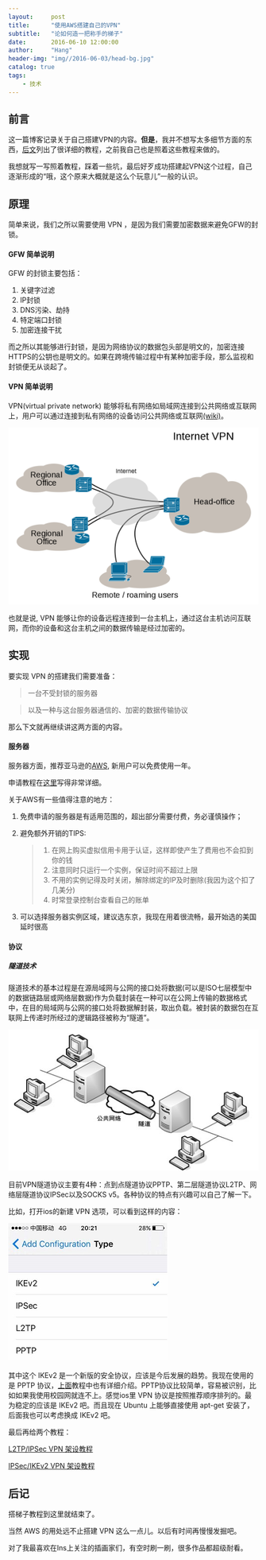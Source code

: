```yaml
---
layout:     post
title:      "使用AWS搭建自己的VPN"
subtitle:   "论如何造一把称手的梯子"
date:       2016-06-10 12:00:00
author:     "Hang"
header-img: "img//2016-06-03/head-bg.jpg"
catalog: true
tags:
    - 技术
---
```


## 前言

这一篇博客记录关于自己搭建VPN的内容。**但是**，我并不想写太多细节方面的东西，[后文](#build)列出了很详细的教程，之前我自己也是照着这些教程来做的。

我想就写一写照着教程，踩着一些坑，最后好歹成功搭建起VPN这个过程，自己逐渐形成的“哦，这个原来大概就是这么个玩意儿”一般的认识。


## 原理

简单来说，我们之所以需要使用 VPN ，是因为我们需要加密数据来避免GFW的封锁。

#### GFW 简单说明

GFW 的封锁主要包括：

1. 关键字过滤
2. IP封锁
3. DNS污染、劫持
4. 特定端口封锁
5. 加密连接干扰

而之所以其能够进行封锁，是因为网络协议的数据包头部是明文的，加密连接HTTPS的公钥也是明文的。如果在跨境传输过程中有某种加密手段，那么监视和封锁便无从谈起了。

#### VPN 简单说明

VPN(virtual private network) 能够将私有网络如局域网连接到公共网络或互联网上，用户可以通过连接到私有网络的设备访问公共网络或互联网[(wiki)](https://en.wikipedia.org/wiki/Virtual_private_network)。

![](/img/2016-06-10/vpn-mechanic.png)

也就是说, VPN 能够让你的设备远程连接到一台主机上，通过这台主机访问互联网，而你的设备和这台主机之间的数据传输是经过加密的。

## 实现

要实现 VPN 的搭建我们需要准备：

>一台不受封锁的服务器

>以及一种与这台服务器通信的、加密的数据传输协议

那么下文就再继续讲这两方面的内容。

#### 服务器
<p id = "build"></p>

服务器方面，推荐亚马逊的[AWS](https://aws.amazon.com/cn/), 新用户可以免费使用一年。

申请教程在[这里](http://bbs.ngacn.cc/read.php?tid=7298878)写得非常详细。

关于AWS有一些值得注意的地方：

1. 免费申请的服务器是有适用范围的，超出部分需要付费，务必谨慎操作；
2. 避免额外开销的TIPS:

	> 1. 在网上购买虚拟信用卡用于认证，这样即使产生了费用也不会扣到你的钱
	> 2. 注意同时只运行一个实例，保证时间不超过上限
	> 3. 不用的实例记得及时关闭，解除绑定的IP及时删除(我因为这个扣了几美分)
	> 4. 时常登录控制台查看自己的账单

3. 可以选择服务器实例区域，建议选东京，我现在用着很流畅，最开始选的美国延时很高

#### 协议

##### 隧道技术

隧道技术的基本过程是在源局域网与公网的接口处将数据(可以是ISO七层模型中的数据链路层或网络层数据)作为负载封装在一种可以在公网上传输的数据格式中，在目的局域网与公网的接口处将数据解封装，取出负载。被封装的数据包在互联网上传递时所经过的逻辑路径被称为“隧道”。

![](/img/2016-06-09/vpn-protocal.jpg)

目前VPN隧道协议主要有4种：点到点隧道协议PPTP、第二层隧道协议L2TP、网络层隧道协议IPSec以及SOCKS v5。各种协议的特点有兴趣可以自己了解一下。

比如，打开ios的新建 VPN 选项，可以看到这样的内容：

![](/img/2016-06-10/vpn-options.jpg)

其中这个 IKEv2 是一个新版的安全协议，应该是今后发展的趋势。我现在使用的是 PPTP 协议，[上面](#build)教程中也有详细介绍。PPTP协议比较简单，容易被识别，比如如果我使用校园网就连不上。感觉ios里 VPN 协议是按照推荐顺序排列的。最为稳定的应该是 IKEv2 吧。而且现在 Ubuntu 上能够直接使用 apt-get 安装了，后面我也可以考虑换成 IKEv2 吧。

最后再给两个教程：

[L2TP/IPSec VPN 架设教程](http://blog.csdn.net/simonjay2007/article/details/7563933)

[IPSec/IKEv2 VPN 架设教程](http://www.tuicool.com/articles/MjqE7fF)


## 后记

搭梯子教程到这里就结束了。

当然 AWS 的用处远不止搭建 VPN 这么一点儿。以后有时间再慢慢发掘吧。

对了我最喜欢在Ins上关注的插画家们，有空时刷一刷，很多作品都超级耐看。